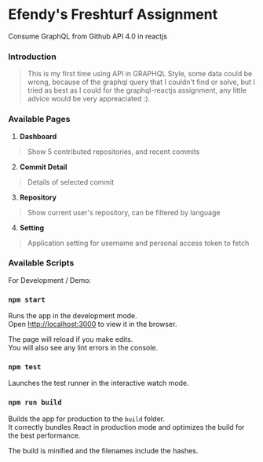 # Efendy's Freshturf Assignment

Consume GraphQL from Github API 4.0 in reactjs

### Introduction
> This is my first time using API in GRAPHQL Style, some data could be wrong, because of the graphql query that I couldn't find or solve, but I tried as best as I could for the graphql-reactjs assignment, any little advice would be very appreaciated :).

### Available Pages

1. **Dashboard**
> Show 5 contributed repositories, and recent commits

2. **Commit Detail**
> Details of selected commit

3. **Repository**
> Show current user's repository, can be filtered by language

4. **Setting**
> Application setting for username and personal access token to fetch

### Available Scripts

For Development / Demo:

### `npm start`

Runs the app in the development mode.<br>
Open [http://localhost:3000](http://localhost:3000) to view it in the browser.

The page will reload if you make edits.<br>
You will also see any lint errors in the console.

### `npm test`

Launches the test runner in the interactive watch mode.<br>

### `npm run build`

Builds the app for production to the `build` folder.<br>
It correctly bundles React in production mode and optimizes the build for the best performance.

The build is minified and the filenames include the hashes.<br>